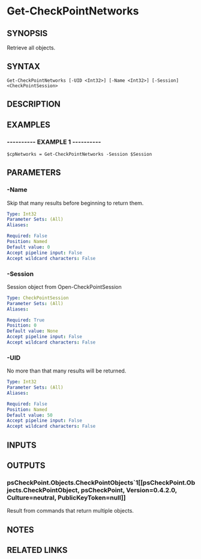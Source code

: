 # Get-CheckPointNetworks

## SYNOPSIS
Retrieve all objects.

## SYNTAX

```
Get-CheckPointNetworks [-UID <Int32>] [-Name <Int32>] [-Session] <CheckPointSession>
```

## DESCRIPTION

## EXAMPLES

### ----------  EXAMPLE 1  ----------
```
$cpNetworks = Get-CheckPointNetworks -Session $Session
```

## PARAMETERS

### -Name
Skip that many results before beginning to return them.

```yaml
Type: Int32
Parameter Sets: (All)
Aliases: 

Required: False
Position: Named
Default value: 0
Accept pipeline input: False
Accept wildcard characters: False
```

### -Session
Session object from Open-CheckPointSession

```yaml
Type: CheckPointSession
Parameter Sets: (All)
Aliases: 

Required: True
Position: 0
Default value: None
Accept pipeline input: False
Accept wildcard characters: False
```

### -UID
No more than that many results will be returned.

```yaml
Type: Int32
Parameter Sets: (All)
Aliases: 

Required: False
Position: Named
Default value: 50
Accept pipeline input: False
Accept wildcard characters: False
```

## INPUTS

## OUTPUTS

### psCheckPoint.Objects.CheckPointObjects`1[[psCheckPoint.Objects.CheckPointObject, psCheckPoint, Version=0.4.2.0, Culture=neutral, PublicKeyToken=null]]
Result from commands that return multiple objects.

## NOTES

## RELATED LINKS

